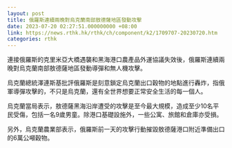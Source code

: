 ```yaml
---
layout: post
title: 俄羅斯連續兩晚對烏克蘭南部敖德薩地區發動攻擊
date: 2023-07-20 02:27:51.000000000 +08:00
link: https://news.rthk.hk/rthk/ch/component/k2/1709707-20230720.htm
categories: rthk
---
```


連接俄羅斯的克里米亞大橋遇襲和黑海港口農產品外運協議失效後，俄羅斯連續兩晚對烏克蘭南部敖德薩地區發動導彈和無人機攻擊。

烏克蘭總統澤連斯基批評俄羅斯是刻意鎖定烏克蘭出口穀物的地點進行轟炸，指俄軍導彈攻擊的，不只是烏克蘭，還有全世界想要正常安全生活的每一個人。

烏克蘭當局表示，敖德薩黑海沿岸遭受的攻擊是至今最大規模，造成至少10名平民受傷，包括一名9歲男童。除港口基礎設施外，一些公寓、旅館和倉庫亦受損。

另外，烏克蘭農業部表示，俄羅斯前一天的攻擊行動摧毀敖德薩港口附近準備出口的6萬公噸穀物。
